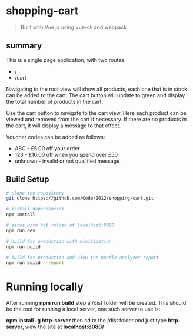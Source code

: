 # shopping-cart

> Built with Vue.js using vue-cli and webpack

## summary

This is a single page application, with two routes:

* /
* /cart

Navigating to the root view will show all products, each one that is in stock can be added to the cart. The cart button will update to green and display the total number of products in the cart.

Use the cart button to navigate to the cart view. Here each product can be viewed and removed from the cart if necessary. If there are no products in the cart, it will display a message to that effect.

Voucher codes can be added as follows:

* ABC - £5.00 off your order
* 123 - £10.00 off when you spend over £50
* unknown - invalid or not qualified message

## Build Setup

``` bash
# clone the repository
git clone https://github.com/Coder2012/shopping-cart.git

# install dependencies
npm install

# serve with hot reload at localhost:8080
npm run dev

# build for production with minification
npm run build

# build for production and view the bundle analyzer report
npm run build --report
```

# Running locally

After running **npm run build** step a /dist folder will be created. This should be the root for running a local server, one such server to use is:

**npm install -g http-server** then cd to the /dist folder and just type **http-server**, view the site at **localhost:8080/**

